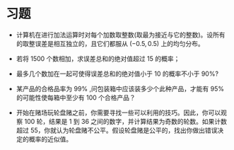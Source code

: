 # 习题

- 计算机在进行加法运算时对每个加数取整数(取最为接近与它的整数)。设所有的取整误差是相互独立的，且它们都服从 $(-0.5,0.5)$ 上的均匀分布。

- 若将 1500 个数相加，求误差总和的绝对值超过 15 的概率；
- 最多几个数加在一起可使得误差总和的绝对值小于 10 的概率不小于 90\%?

- 某产品的合格品率为 $99\%$ ,问包装箱中应该装多少个此种产品，才能有 $95\%$ 的可能性使每箱中至少有 100 个合格产品？
- 开始在赌场玩轮盘赌之前，你需要寻找一些可以利用的技巧。因此，你可以观察 100 轮，结果是 1 到 36 之间的数字，并计算结果为奇数的轮数。如果计数超过 55，你就认为轮盘赌不公平。假设轮盘赌是公平的，找出你做出错误决定的概率的近似值。